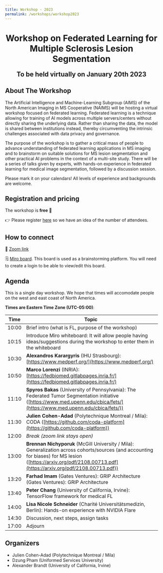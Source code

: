 ```yaml
---
title: Workshop - 2023
permalink: /workshops/workshop2023
---
```


<h1 align="center">Workshop on Federated Learning for <br/> Multiple Sclerosis Lesion Segmentation</h1>

<p align="center" style="font-size:150%"><strong>To be held virtually on January 20th 2023</strong></p>

## About The Workshop

The Artificial Intelligence and Machine-Learning Subgroup (AIMS) of the North American Imaging in MS Cooperative (NAIMS) will be hosting a virtual workshop focused on federated learning. Federated learning is a technique allowing for training of AI models across multiple servers/centers without directly sharing the underlying data. Rather than sharing the data, the model is shared between institutions instead, thereby circumventing the intrinsic challenges associated with data privacy and governance.

The purpose of the workshop is to gather a critical mass of people to advance understanding of federated learning applications in MS imaging and to brainstorm on suitable solutions for MS lesion segmentation and other practical AI problems in the context of a multi-site study. There will be a series of talks given by experts, with hands-on experience in federated learning for medical image segmentation, followed by a discussion session. 

Please mark it on your calendars! All levels of experience and backgrounds are welcome.

## Registration and pricing

The workshop is **free** 🙂

👉 Please register [here](https://forms.gle/htyGwLcVaH1grpKZ6) so we have an idea of the number of attendees.


## How to connect

🎥 [Zoom link](https://polymtl-ca.zoom.us/j/89691175199)

🗒 [Miro board](https://miro.com/app/board/uXjVPyYHVis=/). This board is used as a brainstorming platform. You will need to create a login to be able to view/edit this board. 


## Agenda

This is a single day workshop. We hope that times will accomodate people on the west and east coast of North America.

**Times are Eastern Time Zone (UTC-05:00)**:

| Time | Topic |
|---|---|
| 10:00 | Brief intro (what is FL, purpose of the workshop) |
| 10:15 | Introduce Miro whiteboard: It will allow people having ideas/suggestions during the workshop to enter them in the whiteboard |
| 10:30 | **Alexandros Karargyris** (IHU Strasbourg): [https://www.medperf.org/](https://www.medperf.org/) |
| 10:50 | **Marco Lorenzi** (INRIA): [https://fedbiomed.gitlabpages.inria.fr/](https://fedbiomed.gitlabpages.inria.fr/) |
| 11:10 | **Spyros Bakas** (University of Pennsylvania): The Federated Tumor Segmentation initiative ([https://www.med.upenn.edu/cbica/fets/](https://www.med.upenn.edu/cbica/fets/)) |
| 11:30 | **Julien Cohen-Adad** (Polytechnique Montreal / Mila): CODA ([https://github.com/coda-platform](https://github.com/coda-platform)) |
| 12:00 | *Break (zoom link stays open)* |
| 13:00 | **Brennan Nichyporuk** (McGill University / Mila): Generalization across cohorts/sources (and accounting for biases) for MS lesion ([https://arxiv.org/pdf/2108.00713.pdf](https://arxiv.org/pdf/2108.00713.pdf)) |
| 13:20 | **Farhad Imam** (Gates Ventures): GRIP Architecture (Gates Ventures): GRIP Architecture |
| 13:40 | **Peter Chang** (University of California, Irvine): TensorFlow framework for medical FL |
| 14:00 | **Lisa Nicole Schneider** (Charité Universitätsmedizin, Berlin): Hands-on experience with NVIDIA Flare |
| 14:30 | Discussion, next steps, assign tasks |
| 17:00 | Adjourn |


## Organizers

- Julien Cohen-Adad (Polytechnique Montreal / Mila)
- Dzung Pham (Uniformed Services University)
- Alexander Brandt (University of California, Irvine)
